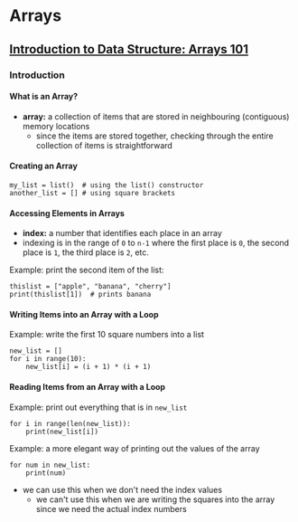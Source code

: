 # Arrays

## [Introduction to Data Structure: Arrays 101](https://leetcode.com/explore/featured/card/fun-with-arrays/521/introduction/) 

### Introduction

#### What is an Array?

* **array:** a collection of items that are stored in neighbouring \(contiguous\) memory locations
  * since the items are stored together, checking through the entire collection of items is straightforward

#### Creating an Array

```text
my_list = list()  # using the list() constructor  
another_list = [] # using square brackets 
```

#### Accessing Elements in Arrays

* **index:** a number that identifies each place in an array
* indexing is in the range of `0` to `n-1` where the first place is `0`, the second place is `1`, the third place is `2`, etc.

Example: print the second item of the list:

```text
thislist = ["apple", "banana", "cherry"]
print(thislist[1])  # prints banana
```

#### Writing Items into an Array with a Loop

Example: write the first 10 square numbers into a list

```text
new_list = []
for i in range(10):
    new_list[i] = (i + 1) * (i + 1)
```

#### Reading Items from an Array with a Loop

Example: print out everything that is in `new_list`

```text
for i in range(len(new_list)):
    print(new_list[i])
```

Example: a more elegant way of printing out the values of the array

```text
for num in new_list:
    print(num)
```

* we can use this when we don't need the index values
  * we can't use this when we are writing the squares into the array since we need the actual index numbers

